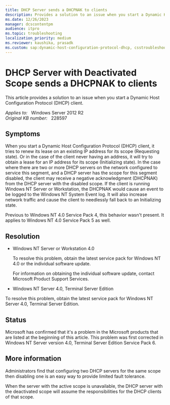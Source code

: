 ```yaml
---
title: DHCP Server sends a DHCPNAK to clients
description: Provides a solution to an issue when you start a Dynamic Host Configuration Protocol (DHCP) client.
ms.date: 12/26/2023
manager: dcscontentpm
audience: itpro
ms.topic: troubleshooting
localization_priority: medium
ms.reviewer: kaushika, prasadk
ms.custom: sap:dynamic-host-configuration-protocol-dhcp, csstroubleshoot
---
```

# DHCP Server with Deactivated Scope sends a DHCPNAK to clients

This article provides a solution to an issue when you start a Dynamic Host Configuration Protocol (DHCP) client.

_Applies to:_ &nbsp; Windows Server 2012 R2  
_Original KB number:_ &nbsp; 228597

## Symptoms

When you start a Dynamic Host Configuration Protocol (DHCP) client, it tries to renew its lease on an existing IP address for its scope (Requesting state). Or in the case of the client never having an address, it will try to obtain a lease for an IP address for its scope (Initializing state). In the case where there are two or more DHCP servers on the network configured to service this segment, and a DHCP server has the scope for this segment disabled, the client may receive a negative acknowledgment (DHCPNAK) from the DHCP server with the disabled scope. If the client is running Windows NT Server or Workstation, the DHCPNAK would cause an event to be logged to the Windows NT System Event log. It will also increase network traffic and cause the client to needlessly fall back to an Initializing state.

Previous to Windows NT 4.0 Service Pack 4, this behavior wasn't present. It applies to Windows NT 4.0 Service Pack 5 as well.

## Resolution

- Windows NT Server or Workstation 4.0

    To resolve this problem, obtain the latest service pack for Windows NT 4.0 or the individual software update.

    For information on obtaining the individual software update, contact Microsoft Product Support Services.

- Windows NT Server 4.0, Terminal Server Edition

To resolve this problem, obtain the latest service pack for Windows NT Server 4.0, Terminal Server Edition.

## Status

Microsoft has confirmed that it's a problem in the Microsoft products that are listed at the beginning of this article. This problem was first corrected in Windows NT Server version 4.0, Terminal Server Edition Service Pack 6.

## More information

Administrators find that configuring two DHCP servers for the same scope then disabling one is an easy way to provide limited fault tolerance.

When the server with the active scope is unavailable, the DHCP server with the deactivated scope will assume the responsibilities for the DHCP clients of that scope.
